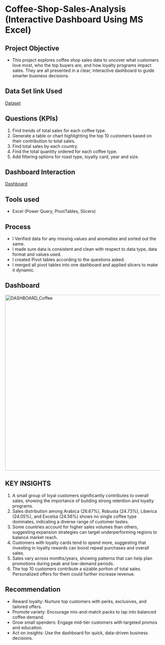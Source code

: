 # Coffee-Shop-Sales-Analysis (Interactive Dashboard Using MS Excel)

## Project Objective
- This project explores coffee shop sales data to uncover what customers love most, who the top buyers are, and how loyalty programs impact sales. They are all presented in a clear, interactive dashboard to guide smarter business decisions.


## Data Set link Used
[Dataset](https://github.com/Haywhydave/Coffee-Shop-Sales-Analysis/blob/main/coffeeOrdersData.xlsx)

## Questions (KPIs)
1.	Find trends of total sales for each coffee type.
2.	Generate a table or chart highlighting the top 10 customers based on their contribution to total sales.
3.	Find total sales by each country.
4.	Find the total quantity ordered for each coffee type.
5.	Add filtering options for roast type, loyalty card, year and size.


## Dashboard Interaction
[Dashboard](https://github.com/Haywhydave/Coffee-Shop-Sales-Analysis/blob/main/Dashboard%20(Coffee%20Sales).png)

## Tools used
- Excel (Power Query, PivotTables, Slicers)

## Process
- I Verified data for any missing values and anomalies and sorted out the same.
- I made sure data is consistent and clean with respect to data type, data format and values used.
- I created Pivot tables according to the questions asked.
- I merged all pivot tables into one dashboard and applied slicers to make it dynamic.


## Dashboard

<img width="1317" height="571" alt="DASHBOARD_Coffee" src="https://github.com/user-attachments/assets/0037d490-e14a-4a46-bc60-9b0b7e94d888" />



## KEY INSIGHTS
1.  A small group of loyal customers significantly contributes to overall sales, showing the importance of building strong retention and loyalty programs.
2.	Sales distribution among Arabica (26.67%), Robusta (24.73%), Liberica (24.05%), and Excelsa (24.56%) shows no single coffee type dominates, indicating a diverse range of customer tastes.
3.	Some countries account for higher sales volumes than others, suggesting expansion strategies can target underperforming regions to balance market reach.
4.	Customers with loyalty cards tend to spend more, suggesting that investing in loyalty rewards can boost repeat purchases and overall sales.
6.	Sales vary across months/years, showing patterns that can help plan promotions during peak and low-demand periods.
6.	The top 10 customers contribute a sizable portion of total sales. Personalized offers for them could further increase revenue.


## Recommendation
- Reward loyalty: Nurture top customers with perks, exclusives, and tailored offers.
- Promote variety: Encourage mix-and-match packs to tap into balanced coffee demand.
- Grow small spenders: Engage mid-tier customers with targeted promos and education.
- Act on insights: Use the dashboard for quick, data-driven business decisions.
